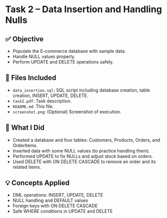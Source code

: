 # Task 2 – Data Insertion and Handling Nulls

## ✅ Objective
- Populate the E-commerce database with sample data.
- Handle NULL values properly.
- Perform UPDATE and DELETE operations safely.

## 🔧 Files Included
- `data_insertion.sql`: SQL script including database creation, table creation, INSERT, UPDATE, DELETE.
- `task2.pdf`: Task description.
- `README.md`: This file.
- `screenshot.png`: (Optional) Screenshot of execution.

## 🚀 What I Did
- Created a database and four tables: Customers, Products, Orders, and OrderItems.
- Inserted data with some NULL values (to practice handling them).
- Performed UPDATE to fix NULLs and adjust stock based on orders.
- Used DELETE with ON DELETE CASCADE to remove an order and its related items.

## 💡 Concepts Applied
- DML operations: INSERT, UPDATE, DELETE
- NULL handling and DEFAULT values
- Foreign keys with ON DELETE CASCADE
- Safe WHERE conditions in UPDATE and DELETE

